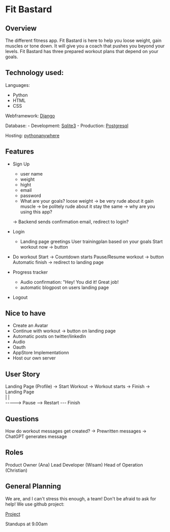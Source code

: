 # Fit Bastard

## Overview

The different fitness app. Fit Bastard is here to help you loose weight, gain muscles or tone down. 
It will give you a coach that pushes you beyond your levels. Fit Bastard has three prepared workout 
plans that depend on your goals. 

## Technology used:

Languages: 
- Python 
- HTML 
- CSS
   
Webframework: [Django](https://www.djangoproject.com/)

Database: 
	- Development: [Sqlite3](https://sqlite.org/)
 	- Production: [Postgresql](https://www.postgresql.org/)

Hosting: [pythonanywhere](https://www.pythonanywhere.com/) 
	


## Features 

- Sign Up
	- user name
	- weight
	- hight
	- email 
	- password
	- What are your goals? 
		loose weight -> be very rude about it
		gain muscle -> be politely rude about it
		stay the same -> why are you using this app? 

	-> Backend sends confirmation email, redirect to login?

- Login
	- Landing page
		greetings User
		trainingplan based on your goals
		Start workout now -> button

- Do workout 
	Start -> Countdown starts 
	Pause/Resume workout -> button 
	Automatic finish -> redirect to landing page

- Progress tracker
	- Audio confirmation: "Hey! You did it! Great job!
	- automatic blogpost on users landing page

- Logout 
	

## Nice to have

- Create an Avatar
- Continue with workout -> button on landing page
- Automatic posts on twitter/linkedIn
- Audio 
- Oauth
- AppStore Implementationn
- Host our own server

## User Story

Landing Page (Profile) -> Start Workout -> Workout starts -> Finish -> Landing Page  
		|								|			
												-----> Pause --> Restart --- Finish

## Questions

How do workout messages get created? 
	-> Prewritten messages
	-> ChatGPT generates message

## Roles

Product Owner (Ana)
Lead Developer (Wisam)
Head of Operation (Christian)

## General Planning

We are, and I can't stress this enough, a team!
Don't be afraid to ask for help!
We use github project:

[Project](https://github.com/users/wirrexx/projects/1/views/7)
	
Standups at 9.00am











